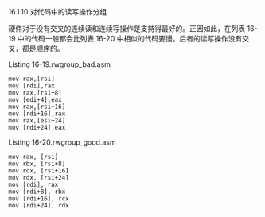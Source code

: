 16.1.10 对代码中的读写操作分组

硬件对于没有交叉的连续读和连续写操作是支持得最好的。正因如此，在列表 16-19 中的代码一般都会比列表 16-20 中相似的代码要慢。后者的读写操作没有交叉，都是顺序的。

Listing 16-19.rwgroup\_bad.asm

```
mov rax,[rsi]
mov [rdi],rax
mov rax,[rsi+8]
mov [edi+4],eax
mov rax,[rsi+16]
mov [rdi+16],rax
mov rax,[esi+24]
mov [rdi+24],eax
```

Listing 16-20.rwgroup\_good.asm

```
mov rax, [rsi]
mov rbx, [rsi+8]
mov rcx, [rsi+16]
mov rdx, [rsi+24]
mov [rdi], rax
mov [rdi+8], rbx
mov [rdi+16], rcx
mov [rdi+24], rdx
```



